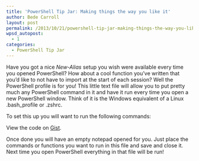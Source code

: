 ```yaml
---
title: 'PowerShell Tip Jar: Making things the way you like it'
author: Bede Carroll
layout: post
permalink: /2013/10/21/powershell-tip-jar-making-things-the-way-you-like-it/
wpsd_autopost:
  - 1
categories:
  - PowerShell Tip Jar
---
```

Have you got a nice *New-Alias* setup you wish were available every time you opened PowerShell? How about a cool function you&#8217;ve written that you&#8217;d like to not have to import at the start of each session? Well the PowerShell profile is for you! This little text file will allow you to put pretty much any PowerShell command in it and have it run every time you open a new PowerShell window. Think of it is the Windows equivalent of a Linux .bash_profile or .zshrc.

To set this up you will want to run the following commands:

<noscript>
  <p>
    View the code on <a href="https://gist.github.com/7076589">Gist</a>.
  </p>
</noscript>

Once done you will have an empty notepad opened for you. Just place the commands or functions you want to run in this file and save and close it. Next time you open PowerShell everything in that file will be run!

&nbsp;